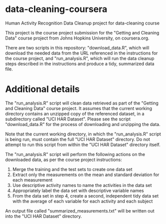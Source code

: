 # data-cleaning-coursera
Human Activity Recognition Data Cleanup project for data-cleaning course

This project is the course project submission for the "Getting and Cleaning Data"
course project from Johns Hopkins University, on coursera.org.

There are two scripts in this repository: "download_data.R", which will 
download the needed data from the URL referenced in the instructions for the
course project, and "run_analysis.R", which will run the data cleanup steps
described in the instructions and produce a tidy, summarized data file.

# Additional details

The "run_analysis.R" script will clean data retrieved as part of the 
"Getting and Cleaning Data" course project. It assumes
that the current working directory contains an unzipped
copy of the referenced dataset, in a subdirectory called
"UCI HAR Dataset". Please see the script "download_data.R" 
for the process of downloading and unzipping the data.

Note that the current working directory, in which the "run_analysis.R"
script is being run, must contain the full "UCI HAR Dataset" directory.
Do not attempt to run this script from within the "UCI HAR Dataset"
directory itself.

The "run_analysis.R" script will perform the following actions on the
downloaded data, as per the course project instructions:

1. Merge the training and the test sets to create one data set
2. Extract only the measurements on the mean and standard 
deviation for each measurement
3. Use descriptive activity names to name the activities in the data set
4. Appropriately label the data set with descriptive variable names
5. From the data set in step 4, create a second, independent 
tidy data set with the average of each variable for each 
activity and each subject

An output file called "summarized_measurements.txt" will be written out into the "UCI HAR Dataset"
directory.
